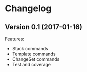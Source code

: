 # Changelog

## Version 0.1 (2017-01-16)

Features:
- Stack commands
- Template commands
- ChangeSet commands
- Test and coverage
